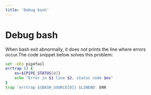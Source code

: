 ```yaml
---
title: 'Debug bash'
---
```


# Debug bash

When bash exit abnormally, it does not prints the line where errors occur.The code snippet below solves this problem:

```bash
set -eEo pipefail
errtrap () {
    es=${PIPE_STATUS[@]}
    echo "Error in $1 line $2, status code $es"
}
trap 'errtrap ${BASH_SOURCE[0]} $LINENO' ERR
```
